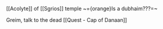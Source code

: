 [[Acolyte]] of [[Sgrios]] temple
~={orange}Is a dubhaim???=~

Greim, talk to the dead
[[Quest - Cap of Danaan]]